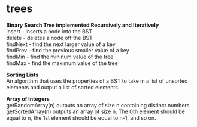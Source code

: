 # trees
<b>Binary Search Tree implemented Recursively and Iteratively</b> <br>
insert - inserts a node into the BST<br>
delete - deletes a node off the BST<br>
findNext - find the next larger value of a key<br>
findPrev - find the previous smaller value of a key<br>
findMin - find the mininum value of the tree<br>
findMax - find the maximum value of the tree<br>

<b>Sorting Lists</b> <br>
An algorithm that uses the properties of a BST to take in a list of unsorted elements and output a list of sorted elements.<br>

<b>Array of Integers</b> <br>
getRandomArray(n) outputs an array of size n containing distinct numbers.<br>
getSortedArray(n) outputs an array of size n. The 0th element should be equal to n, the 1st element should be equal to n-1, and so on.
